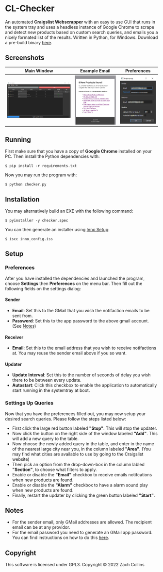 # CL-Checker

An automated **Craigslist Webscrapper** with an easy to use GUI that runs in the system tray and uses a headless instance of Google Chrome to scrape 
and detect new products based on custom search queries, and emails you a nicely formated list of the results. Written in Python, for Windows.
Download a pre-build binary [here](https://github.com/7thSamurai/CL-Checker/releases).

## Screenshots

| Main Window                                 | Example Email                   | Preferences                           |
|:-------------------------------------------:|:-------------------------------:|:-------------------------------------:|
| ![Main Window](screenshots/main_window.png) | ![Email](screenshots/email.png) | ![Email](screenshots/preferences.png) |

## Running

First make sure that you have a copy of **Google Chrome** installed on your PC. Then install the Python dependencies with:

```
$ pip install -r requirements.txt
```

Now you may run the program with:

```
$ python checker.py
```

## Installation

You may alternatively build an EXE with the following command:

```
$ pyinstaller -y checker.spec
```

You can then generate an installer using [Inno Setup](https://jrsoftware.org/isinfo.php):

```
$ iscc inno_config.iss
```

## Setup

### Preferences

After you have installed the dependencies and launched the program, choose **Settings** then **Preferences** on the menu bar.
Then fill out the following fields on the settings dialog:

#### Sender
- **Email**: Set this to the GMail that you wish the notifaction emails to be sent from.
- **Password**: Set this to the app password to the above gmail account. (See [Notes](#Notes))

#### Receiver
- **Email**: Set this to the email address that you wish to receive notifactions at. You may reuse the sender email above if you so want.

#### Updater
- **Update Interval**: Set this to the number of seconds of delay you wish there to be between every update.
- **Autostart**: Click this checkbox to enable the application to automatically start running in the systemtray at boot.

### Settings Up Queries

Now that you have the preferences filled out, you may now setup your desired search queries. Please follow the steps listed below:

- First click the large red button labeled **"Stop"**. This will stop the updater.
- Now click the button on the right side of the window labeled **"Add"**. This will add a new query to the table.
- Now choose the newly added query in the table, and enter in the name of the nearest large city near you, in the column labeled **"Area"**.
  (You may find what cities are available to use by going to the Craigslist website)
- Then pick an option from the drop-down-box in the column labled **"Section"**, to choose what filters to apply.
- Enable or disable the **"Email"** checkbox to receive emails notifcations when new products are found.
- Enable or disable the **"Alarm"** checkbox to have a alarm sound play when new products are found. 
- Finally, restart the updater by clicking the green button labeled **"Start"**.

## Notes

- For the sender email, only GMail addresses are allowed. The recipient email can be at any providor.
- For the email password you need to generate an GMail app password. You can find instructions on how to do this [here](https://www.lifewire.com/get-a-password-to-access-gmail-by-pop-imap-2-1171882).

## Copyright

This software is licensed under GPL3. Copyright &copy; 2022 Zach Collins
